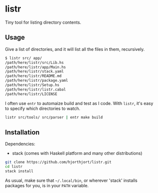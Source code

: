 # listr

Tiny tool for listing directory contents.

Usage
-----

Give a list of directories, and it will list all the files in them, recursively.

```sh
$ listr src/ app/
/path/here/listr/src/Lib.hs
/path/here/listr/app/Main.hs
/path/here/listr/stack.yaml
/path/here/listr/README.md
/path/here/listr/package.yaml
/path/here/listr/Setup.hs
/path/here/listr/listr.cabal
/path/here/listr/LICENSE
```

I often use `entr` to automaize build and test as I code. With `listr`, it's easy to specify which directories to watch.

```sh
listr src/tools/ src/parser | entr make build
```

Installation
------------

Dependencies:
- stack (comes with Haskell platform and many other distributions)

```sh
git clone https://github.com/hjorthjort/listr.git
cd listr
stack install
```

As usual, make sure that `~/.local/bin`, or wherever 'stack' installs packages for you, is in your `PATH` variable.

